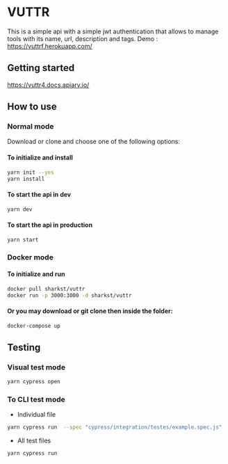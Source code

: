 # VUTTR

This is a simple api with a simple jwt authentication that allows to manage tools with its name, url, description and tags.
Demo : https://vuttrf.herokuapp.com/

## Getting started

https://vuttr4.docs.apiary.io/

## How to use

### Normal mode

Download or clone and choose one of the following options:

#### To initialize and install

```bash
yarn init --yes
yarn install
```

#### To start the api in dev

```bash
yarn dev
```

#### To start the api in production

```bash
yarn start
```
### Docker mode

#### To initialize and run

```bash
docker pull sharkst/vuttr
docker run -p 3000:3000 -d sharkst/vuttr
```

#### Or you may download or git clone then inside the folder:

```bash
docker-compose up
```

## Testing 

### Visual test mode

```bash
yarn cypress open
```

### To CLI test mode

- Individual file
```bash
yarn cypress run  --spec "cypress/integration/testes/example.spec.js" 
```

- All test files
```bash
yarn cypress run 
```


